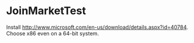 # JoinMarketTest

Install http://www.microsoft.com/en-us/download/details.aspx?id=40784. Choose x86 even on a 64-bit system.